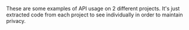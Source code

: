 These are some examples of API usage on 2 different projects. It's just extracted code from each project to see individually in order to maintain privacy.
